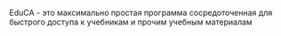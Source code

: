EduCA - это максимально простая программа сосредоточенная для быстрого доступа к учебникам и прочим учебным материалам

